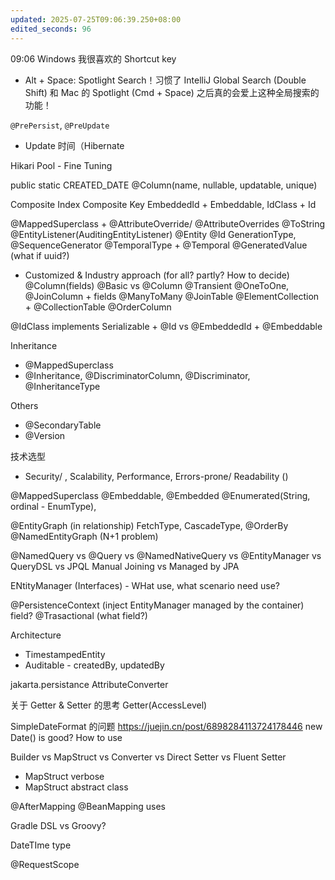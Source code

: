 ```yaml
---
updated: 2025-07-25T09:06:39.250+08:00
edited_seconds: 96
---
```

09:06
Windows 我很喜欢的 Shortcut key
- Alt + Space: Spotlight Search！习惯了 IntelliJ Global Search (Double Shift) 和 Mac 的 Spotlight (Cmd + Space) 之后真的会爱上这种全局搜索的功能！

`@PrePersist`, `@PreUpdate`
- Update 时间（Hibernate

Hikari Pool - Fine Tuning

public static CREATED_DATE
@Column(name, nullable, updatable, unique)

Composite Index
Composite Key EmbeddedId + Embeddable, IdClass + Id

@MappedSuperclass + @AttributeOverride/ @AttributeOverrides
@ToString
@EntityListener(AuditingEntityListener)
@Entity
@Id GenerationType, @SequenceGenerator
@TemporalType + @Temporal
@GeneratedValue (what if uuid?)
- Customized & Industry approach (for all? partly? How to decide)
@Column(fields)
@Basic vs @Column
@Transient
@OneToOne, @JoinColumn + fields
@ManyToMany @JoinTable
@ElementCollection + @CollectionTable
@OrderColumn

@IdClass implements Serializable + @Id vs @EmbeddedId + @Embeddable

Inheritance
- @MappedSuperclass
- @Inheritance, @DiscriminatorColumn, @Discriminator, @InheritanceType

Others
- @SecondaryTable
- @Version

技术选型
- Security/ , Scalability, Performance, Errors-prone/ Readability ()

@MappedSuperclass
@Embeddable, @Embedded
@Enumerated(String, ordinal - EnumType), 

@EntityGraph (in relationship) FetchType, CascadeType, @OrderBy @NamedEntityGraph (N+1 problem)

@NamedQuery vs @Query vs @NamedNativeQuery vs @EntityManager vs QueryDSL vs JPQL
Manual Joining vs Managed by JPA

ENtityManager (Interfaces) - WHat use, what scenario need use?

@PersistenceContext (inject EntityManager managed by the container) field?
@Trasactional (what field?)



Architecture
- TimestampedEntity
- Auditable - createdBy, updatedBy

jakarta.persistance
AttributeConverter

关于 Getter & Setter 的思考
Getter(AccessLevel)

SimpleDateFormat 的问题
https://juejin.cn/post/6898284113724178446
new Date() is good? How to use

Builder vs MapStruct vs Converter vs Direct Setter vs Fluent Setter
- MapStruct verbose
- MapStruct abstract class


@AfterMapping
@BeanMapping
uses


Gradle DSL vs Groovy?

DateTIme type

@RequestScope
